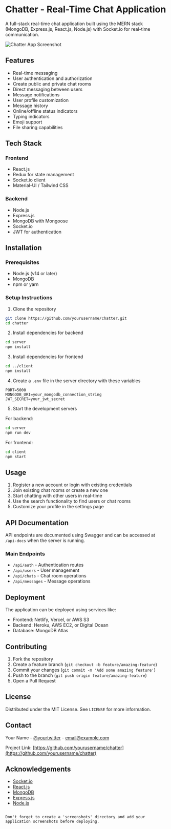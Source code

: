 # Chatter - Real-Time Chat Application

A full-stack real-time chat application built using the MERN stack (MongoDB, Express.js, React.js, Node.js) with Socket.io for real-time communication.

![Chatter App Screenshot](screenshots/app-screenshot.png)

## Features

- Real-time messaging
- User authentication and authorization
- Create public and private chat rooms
- Direct messaging between users
- Message notifications
- User profile customization
- Message history
- Online/offline status indicators
- Typing indicators
- Emoji support
- File sharing capabilities

## Tech Stack

### Frontend
- React.js
- Redux for state management
- Socket.io client
- Material-UI / Tailwind CSS

### Backend
- Node.js
- Express.js
- MongoDB with Mongoose
- Socket.io
- JWT for authentication

## Installation

### Prerequisites
- Node.js (v14 or later)
- MongoDB
- npm or yarn

### Setup Instructions

1. Clone the repository
```bash
git clone https://github.com/yourusername/chatter.git
cd chatter
```

2. Install dependencies for backend
```bash
cd server
npm install
```

3. Install dependencies for frontend
```bash
cd ../client
npm install
```

4. Create a `.env` file in the server directory with these variables
```
PORT=5000
MONGODB_URI=your_mongodb_connection_string
JWT_SECRET=your_jwt_secret
```

5. Start the development servers

For backend:
```bash
cd server
npm run dev
```

For frontend:
```bash
cd client
npm start
```

## Usage

1. Register a new account or login with existing credentials
2. Join existing chat rooms or create a new one
3. Start chatting with other users in real-time
4. Use the search functionality to find users or chat rooms
5. Customize your profile in the settings page

## API Documentation

API endpoints are documented using Swagger and can be accessed at `/api-docs` when the server is running.

### Main Endpoints

- `/api/auth` - Authentication routes
- `/api/users` - User management
- `/api/chats` - Chat room operations
- `/api/messages` - Message operations

## Deployment

The application can be deployed using services like:

- Frontend: Netlify, Vercel, or AWS S3
- Backend: Heroku, AWS EC2, or Digital Ocean
- Database: MongoDB Atlas

## Contributing

1. Fork the repository
2. Create a feature branch (`git checkout -b feature/amazing-feature`)
3. Commit your changes (`git commit -m 'Add some amazing feature'`)
4. Push to the branch (`git push origin feature/amazing-feature`)
5. Open a Pull Request

## License

Distributed under the MIT License. See `LICENSE` for more information.

## Contact

Your Name - [@yourtwitter](https://twitter.com/yourtwitter) - email@example.com

Project Link: [https://github.com/yourusername/chatter](https://github.com/yourusername/chatter)

## Acknowledgements

- [Socket.io](https://socket.io/)
- [React.js](https://reactjs.org/)
- [MongoDB](https://www.mongodb.com/)
- [Express.js](https://expressjs.com/)
- [Node.js](https://nodejs.org/)
```

Don't forget to create a 'screenshots' directory and add your application screenshots before deploying.
